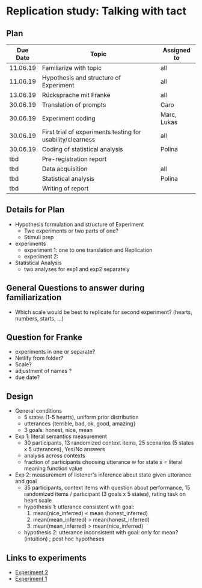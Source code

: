 # Replication study: Talking with tact
## Plan
Due Date | Topic | Assigned to
-----|------|----
11.06.19 | Familiarize with topic | all
11.06.19 | Hypothesis and structure of Experiment | all
13.06.19 | Rücksprache mit Franke | all
30.06.19 | Translation of prompts | Caro
30.06.19 | Experiment coding | Marc, Lukas
30.06.19 | First trial of experiments testing for usability/clearness | all
30.06.19 | Coding of statistical analysis | Polina
tbd | Pre-registration report |
tbd | Data acquisition | all
tbd | Statistical analysis | Polina
tbd | Writing of report |

## Details for Plan
- Hypothesis formulation and structure of Experiment
  - Two experiments or two parts of one?
  - Stimuli prep
- experiments
  - experiment 1: one to one translation and Replication
  - experiment 2:
- Statistical Analysis
  - two analyses for exp1 and exp2 separately

## General Questions to answer during familiarization
- Which scale would be best to replicate for second experiment? (hearts, numbers, starts, ...)

## Question for Franke
- experiments in one or separate?
- Netlify from folder?
- Scale?
- adjustment of names ?
- due date?

## Design
- General conditions
  - 5 states (1-5 hearts), uniform prior distribution
  - utterances {terrible, bad, ok, good, amazing}
  - 3 goals: honest, nice, mean
- Exp 1: literal semantics measurement
  - 30 participants, 13 randomized context items, 25 scenarios (5 states x 5 utterances), Yes/No answers
  - analysis across contexts
  - fraction of participants choosing utterance w for state s = literal meaning function value
- Exp 2: measurement of listener's inference about state given utterance and goal
  - 35 participants, context items with question about performance, 15 randomized items / participant (3 goals x 5 states), rating task on heart scale
  - hypothesis 1: utterance consistent with goal:
    1. mean(nice_inferred) < mean (honest_inferred)
    2. mean(mean_inferred) > mean(honest_inferred)
    3. mean(mean_inferred) > mean(nice_inferred)
  - hypothesis 2: utterance inconsistent with goal: only for mean? (intuition) ; post hoc hypotheses

## Links to experiments
- [Experiment 2](http://langcog.stanford.edu/expts/EJY/polgrice/L2_S/polgrice_L2_S.html)
- [Experiment 1](http://langcog.stanford.edu/expts/EJY/polgrice/L2_J/polgrice_L2_J.html)
